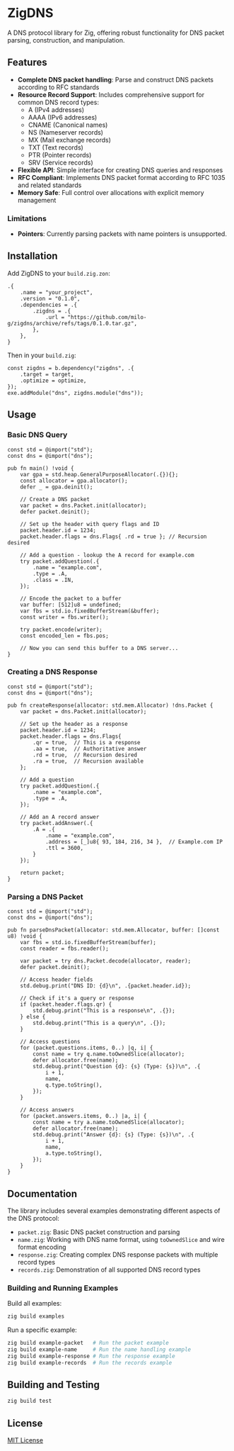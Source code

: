 # ZigDNS

A DNS protocol library for Zig, offering robust functionality for DNS packet parsing, construction, and manipulation.

## Features

- **Complete DNS packet handling**: Parse and construct DNS packets according to RFC standards
- **Resource Record Support**: Includes comprehensive support for common DNS record types:
  - A (IPv4 addresses)
  - AAAA (IPv6 addresses)
  - CNAME (Canonical names)
  - NS (Nameserver records)
  - MX (Mail exchange records)
  - TXT (Text records)
  - PTR (Pointer records)
  - SRV (Service records)
- **Flexible API**: Simple interface for creating DNS queries and responses
- **RFC Compliant**: Implements DNS packet format according to RFC 1035 and related standards
- **Memory Safe**: Full control over allocations with explicit memory management

### Limitations

- **Pointers**: Currently parsing packets with name pointers is unsupported.

## Installation

Add ZigDNS to your `build.zig.zon`:

```zig
.{
    .name = "your_project",
    .version = "0.1.0",
    .dependencies = .{
        .zigdns = .{
            .url = "https://github.com/milo-g/zigdns/archive/refs/tags/0.1.0.tar.gz",
        },
    },
}
```

Then in your `build.zig`:

```zig
const zigdns = b.dependency("zigdns", .{
    .target = target,
    .optimize = optimize,
});
exe.addModule("dns", zigdns.module("dns"));
```

## Usage

### Basic DNS Query

```zig
const std = @import("std");
const dns = @import("dns");

pub fn main() !void {
    var gpa = std.heap.GeneralPurposeAllocator(.{}){};
    const allocator = gpa.allocator();
    defer _ = gpa.deinit();

    // Create a DNS packet
    var packet = dns.Packet.init(allocator);
    defer packet.deinit();

    // Set up the header with query flags and ID
    packet.header.id = 1234;
    packet.header.flags = dns.Flags{ .rd = true }; // Recursion desired

    // Add a question - lookup the A record for example.com
    try packet.addQuestion(.{
        .name = "example.com",
        .type = .A,
        .class = .IN,
    });

    // Encode the packet to a buffer
    var buffer: [512]u8 = undefined;
    var fbs = std.io.fixedBufferStream(&buffer);
    const writer = fbs.writer();

    try packet.encode(writer);
    const encoded_len = fbs.pos;

    // Now you can send this buffer to a DNS server...
}
```

### Creating a DNS Response

```zig
const std = @import("std");
const dns = @import("dns");

pub fn createResponse(allocator: std.mem.Allocator) !dns.Packet {
    var packet = dns.Packet.init(allocator);

    // Set up the header as a response
    packet.header.id = 1234;
    packet.header.flags = dns.Flags{
        .qr = true,  // This is a response
        .aa = true,  // Authoritative answer
        .rd = true,  // Recursion desired
        .ra = true,  // Recursion available
    };

    // Add a question
    try packet.addQuestion(.{
        .name = "example.com",
        .type = .A,
    });

    // Add an A record answer
    try packet.addAnswer(.{
        .A = .{
            .name = "example.com",
            .address = [_]u8{ 93, 184, 216, 34 },  // Example.com IP
            .ttl = 3600,
        }
    });

    return packet;
}
```

### Parsing a DNS Packet

```zig
const std = @import("std");
const dns = @import("dns");

pub fn parseDnsPacket(allocator: std.mem.Allocator, buffer: []const u8) !void {
    var fbs = std.io.fixedBufferStream(buffer);
    const reader = fbs.reader();

    var packet = try dns.Packet.decode(allocator, reader);
    defer packet.deinit();

    // Access header fields
    std.debug.print("DNS ID: {d}\n", .{packet.header.id});

    // Check if it's a query or response
    if (packet.header.flags.qr) {
        std.debug.print("This is a response\n", .{});
    } else {
        std.debug.print("This is a query\n", .{});
    }

    // Access questions
    for (packet.questions.items, 0..) |q, i| {
        const name = try q.name.toOwnedSlice(allocator);
        defer allocator.free(name);
        std.debug.print("Question {d}: {s} (Type: {s})\n", .{
            i + 1,
            name,
            q.type.toString(),
        });
    }

    // Access answers
    for (packet.answers.items, 0..) |a, i| {
        const name = try a.name.toOwnedSlice(allocator);
        defer allocator.free(name);
        std.debug.print("Answer {d}: {s} (Type: {s})\n", .{
            i + 1,
            name,
            a.type.toString(),
        });
    }
}
```

## Documentation

The library includes several examples demonstrating different aspects of the DNS protocol:

- `packet.zig`: Basic DNS packet construction and parsing
- `name.zig`: Working with DNS name format, using `toOwnedSlice` and wire format encoding
- `response.zig`: Creating complex DNS response packets with multiple record types
- `records.zig`: Demonstration of all supported DNS record types

### Building and Running Examples

Build all examples:

```bash
zig build examples
```

Run a specific example:

```bash
zig build example-packet   # Run the packet example
zig build example-name     # Run the name handling example
zig build example-response # Run the response example
zig build example-records  # Run the records example
```

## Building and Testing

```bash
zig build test
```

## License

[MIT License](LICENSE)
